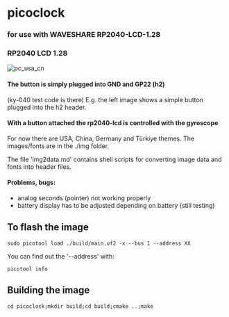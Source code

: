 # picoclock
### for use with WAVESHARE RP2040-LCD-1.28
### RP2040 LCD 1.28
![pc_usa_cn](https://user-images.githubusercontent.com/26333559/195168002-3e70b9dc-ee9e-4af8-8cbc-15525633de07.jpg)



#### The button is simply plugged into GND and GP22 (h2)
(ky-040 test code is there)
E.g. the left image shows a simple button plugged into the h2 header.

#### With a button attached the rp2040-lcd is controlled with the gyroscope

For now there are USA, China, Germany and Türkiye themes.
The images/fonts are in the ./img folder.

The file 'img2data.md' contains shell scripts for converting image data and fonts into header files.

#### Problems, bugs:

- analog seconds (pointer) not working properly
- battery display has to be adjusted depending on battery (still testing)

## To flash the image

`sudo picotool load ./build/main.uf2 -x --bus 1 --address XX`

You can find out the '--address' with:

`picotool info`


## Building the image

`cd picoclock;mkdir build;cd build;cmake ..;make`



